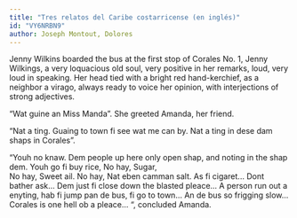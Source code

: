 ```yaml
---
title: "Tres relatos del Caribe costarricense (en inglés)"
id: "VY6NRBN9"
author: Joseph Montout, Dolores
---
```

<div data-schema-version="8"><p>Jenny Wilkins boarded the bus at the first stop of Corales No. 1, Jenny Wilkings, a very loquacious old soul, very positive in her remarks, loud, very loud in speaking. Her head tied with a bright red hand-kerchief, as a neighbor a virago, always ready to voice her opinion, with interjections of strong adjectives.</p> <p>“Wat guine an Miss Manda”. She greeted Amanda, her friend.</p> <p>“Nat a ting. Guaing to town fi see wat me can by. Nat a ting in dese dam shaps in Corales”.</p> <p>“Youh no knaw. Dem people up here only open shap, and noting in the shap dem. Youh go fi buy rice, No hay, Sugar,<br>No hay, Sweet ail. No hay, Nat eben camman salt. As fi cigaret... Dont bather ask... Dem just fi close down the blasted pleace... A person run out a enyting, hab fi jump pan de bus, fi go to town... An de bus so frigging slow... Corales is one hell ob a pleace... “, concluded Amanda.</p> </div>